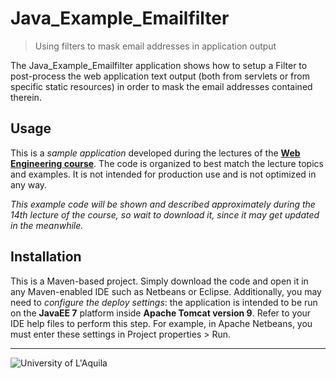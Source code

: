 # Java_Example_Emailfilter
> Using filters to mask email addresses in application output

The Java_Example_Emailfilter application shows how to setup a Filter to post-process the web application text output (both from servlets or from specific static resources)
in order to mask the email addresses contained therein.

## Usage

This is a *sample application* developed during the lectures of the  [**Web Engineering course**](https://webengineering-univaq.github.io). The code is organized to best match the lecture topics and examples. It is not intended for production use and is not optimized in any way. 

*This example code will be shown and described approximately during the 14th lecture of the course, so wait to download it, since it may get updated in the meanwhile.*

## Installation

This is a Maven-based project. Simply download the code and open it in any Maven-enabled IDE such as Netbeans or Eclipse. Additionally, you may need to *configure the deploy settings*: the application is intended to be run on the **JavaEE 7** platform inside **Apache Tomcat version 9**. Refer to your IDE help files to perform this step. For example, in Apache Netbeans, you must enter these settings in Project properties > Run.

 
---

![University of L'Aquila](https://www.disim.univaq.it/skins/aqua/img/logo2021-2.png)
